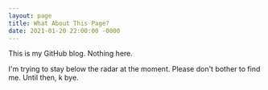```yaml
---
layout: page
title: What About This Page?
date: 2021-01-20 22:00:00 -0000
---
```


This is my GitHub blog. Nothing here.

I'm trying to stay below the radar at the moment. Please don't bother to find me. Until then, k bye.


